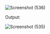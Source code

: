 ![Screenshot (536)](https://user-images.githubusercontent.com/71884253/211324429-0e2b2aa9-97d9-44e4-a9a0-87040f590f1c.png)

Output:

![Screenshot (535)](https://user-images.githubusercontent.com/71884253/211324446-c90d7f2e-6383-4fae-a770-93c245dc14e6.png)
